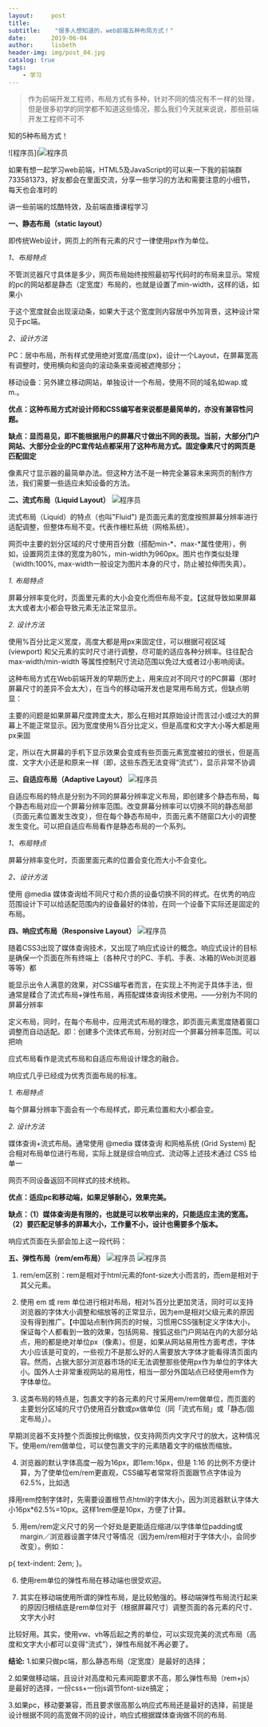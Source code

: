 ```yaml
---
layout:     post
title:      
subtitle:    "很多人想知道的，web前端五种布局方式！"
date:       2019-06-04
author:     lisbeth
header-img: img/post_04.jpg
catalog: true
tags:
    - 学习
---
```

 >作为前端开发工程师，布局方式有多种，针对不同的情况有不一样的处理，但是很多初学的同学都不知道这些情况，那么我们今天就来说说，那些前端开发工程师不可不

知的5种布局方式！

![程序员](![程序员](https://github.com/lisbeth0720/lisbeth0720.github.io/blob/master/img/2019-06-04-01.jfif)


如果有想一起学习web前端，HTML5及JavaScript的可以来一下我的前端群733581373，好友都会在里面交流，分享一些学习的方法和需要注意的小细节，每天也会准时的

讲一些前端的炫酷特效，及前端直播课程学习

**一、静态布局（static layout）**

即传统Web设计，网页上的所有元素的尺寸一律使用px作为单位。

*1、布局特点*

不管浏览器尺寸具体是多少，网页布局始终按照最初写代码时的布局来显示。常规的pc的网站都是静态（定宽度）布局的，也就是设置了min-width，这样的话，如果小

于这个宽度就会出现滚动条，如果大于这个宽度则内容居中外加背景，这种设计常见于pc端。

*2、设计方法*

PC：居中布局，所有样式使用绝对宽度/高度(px)，设计一个Layout，在屏幕宽高有调整时，使用横向和竖向的滚动条来查阅被遮掩部分；

移动设备：另外建立移动网站，单独设计一个布局，使用不同的域名如wap.或m.。

**优点：这种布局方式对设计师和CSS编写者来说都是最简单的，亦没有兼容性问题。**

**缺点：显而易见，即不能根据用户的屏幕尺寸做出不同的表现。当前，大部分门户网站、大部分企业的PC宣传站点都采用了这种布局方式。固定像素尺寸的网页是匹配固定**

像素尺寸显示器的最简单办法。但这种方法不是一种完全兼容未来网页的制作方法，我们需要一些适应未知设备的方法。

**二、流式布局（Liquid Layout）**
![程序员](https://github.com/lisbeth0720/lisbeth0720.github.io/blob/master/img/2019-06-04-02.jfif)


流式布局（Liquid）的特点（也叫"Fluid") 是页面元素的宽度按照屏幕分辨率进行适配调整，但整体布局不变。代表作栅栏系统（网格系统）。

网页中主要的划分区域的尺寸使用百分数（搭配min-*、max-*属性使用），例如，设置网页主体的宽度为80%，min-width为960px。图片也作类似处理（width:100%, 
max-width一般设定为图片本身的尺寸，防止被拉伸而失真）。

*1. 布局特点*

屏幕分辨率变化时，页面里元素的大小会变化而但布局不变。【这就导致如果屏幕太大或者太小都会导致元素无法正常显示。

*2. 设计方法*

使用%百分比定义宽度，高度大都是用px来固定住，可以根据可视区域 (viewport) 和父元素的实时尺寸进行调整，尽可能的适应各种分辨率。往往配合
max-width/min-width 等属性控制尺寸流动范围以免过大或者过小影响阅读。

这种布局方式在Web前端开发的早期历史上，用来应对不同尺寸的PC屏幕（那时屏幕尺寸的差异不会太大），在当今的移动端开发也是常用布局方式，但缺点明显：

主要的问题是如果屏幕尺度跨度太大，那么在相对其原始设计而言过小或过大的屏幕上不能正常显示。因为宽度使用%百分比定义，但是高度和文字大小等大都是用px来固

定，所以在大屏幕的手机下显示效果会变成有些页面元素宽度被拉的很长，但是高度、文字大小还是和原来一样（即，这些东西无法变得“流式”），显示非常不协调

**三、自适应布局（Adaptive Layout）**
![程序员](https://github.com/lisbeth0720/lisbeth0720.github.io/blob/master/img/2019-06-04-03.jfif)


自适应布局的特点是分别为不同的屏幕分辨率定义布局，即创建多个静态布局，每个静态布局对应一个屏幕分辨率范围。改变屏幕分辨率可以切换不同的静态局部（页面元素位置发生改变），但在每个静态布局中，页面元素不随窗口大小的调整发生变化。可以把自适应布局看作是静态布局的一个系列。

*1、布局特点*

屏幕分辨率变化时，页面里面元素的位置会变化而大小不会变化。

*2、设计方法*

使用 @media 媒体查询给不同尺寸和介质的设备切换不同的样式。在优秀的响应范围设计下可以给适配范围内的设备最好的体验，在同一个设备下实际还是固定的布局。

**四、响应式布局（Responsive Layout）**
![程序员](https://github.com/lisbeth0720/lisbeth0720.github.io/blob/master/img/2019-06-04-04.jfif)

随着CSS3出现了媒体查询技术，又出现了响应式设计的概念。响应式设计的目标是确保一个页面在所有终端上（各种尺寸的PC、手机、手表、冰箱的Web浏览器等等）都

能显示出令人满意的效果，对CSS编写者而言，在实现上不拘泥于具体手法，但通常是糅合了流式布局+弹性布局，再搭配媒体查询技术使用。——分别为不同的屏幕分辨率

定义布局，同时，在每个布局中，应用流式布局的理念，即页面元素宽度随着窗口调整而自动适配。即：创建多个流体式布局，分别对应一个屏幕分辨率范围。可以把响

应式布局看作是流式布局和自适应布局设计理念的融合。

响应式几乎已经成为优秀页面布局的标准。

*1. 布局特点*

每个屏幕分辨率下面会有一个布局样式，即元素位置和大小都会变。

*2. 设计方法*

媒体查询+流式布局。通常使用 @media 媒体查询 和网格系统 (Grid System) 配合相对布局单位进行布局，实际上就是综合响应式、流动等上述技术通过 CSS 给单一

网页不同设备返回不同样式的技术统称。

**优点：适应pc和移动端，如果足够耐心，效果完美。**

**缺点：（1）媒体查询是有限的，也就是可以枚举出来的，只能适应主流的宽高。（2）要匹配足够多的屏幕大小，工作量不小，设计也需要多个版本。**

响应式页面在头部会加上这一段代码：

<meta name="applicable-device" content="pc,mobile"><meta http-equiv="Cache-Control" content="no-transform ">

**五、弹性布局（rem/em布局）**
![程序员](https://github.com/lisbeth0720/lisbeth0720.github.io/blob/master/img/2019-06-04-05.jfif)
![程序员](https://github.com/lisbeth0720/lisbeth0720.github.io/blob/master/img/2019-06-04-06.jfif)


1. rem/em区别：rem是相对于html元素的font-size大小而言的，而em是相对于其父元素。

2. 使用 em 或 rem 单位进行相对布局，相对%百分比更加灵活，同时可以支持浏览器的字体大小调整和缩放等的正常显示，因为em是相对父级元素的原因没有得到推广。【中国站点制作网页的时候，习惯用CSS强制定义字体大小，保证每个人都看到一致的效果，包括网易、搜狐这些门户网站在内的大部分站点，用的都是绝对单位px（像素）。但是，如果从网站易用性方面考虑，字体大小应该是可变的，一些视力不是那么好的人需要放大字体才能看得清页面内容。然而，占据大部分浏览器市场的IE无法调整那些使用px作为单位的字体大小。国外人士非常重视网站的易用性，相当一部分外国站点已经使用em作为字体单位。

3. 这类布局的特点是，包裹文字的各元素的尺寸采用em/rem做单位，而页面的主要划分区域的尺寸仍使用百分数或px做单位（同「流式布局」或「静态/固定布局」）。

早期浏览器不支持整个页面按比例缩放，仅支持网页内文字尺寸的放大，这种情况下。使用em/rem做单位，可以使包裹文字的元素随着文字的缩放而缩放。

4. 浏览器的默认字体高度一般为16px，即1em:16px，但是 1:16 的比例不方便计算，为了使单位em/rem更直观，CSS编写者常常将页面跟节点字体设为62.5%，比如选

择用rem控制字体时，先需要设置根节点html的字体大小，因为浏览器默认字体大小16px*62.5%=10px。这样1rem便是10px，方便了计算。

5. 用em/rem定义尺寸的另一个好处是更能适应缩进/以字体单位padding或margin／浏览器设置字体尺寸等情况（因为em/rem相对于字体大小，会同步改变）。例如：

p{ text-indent: 2em; }。

6. 使用rem单位的弹性布局在移动端也很受欢迎。

7. 其实在移动端使用所谓的弹性布局，是比较勉强的。移动端弹性布局流行起来的原因归根结底是rem单位对于（根据屏幕尺寸）调整页面的各元素的尺寸、文字大小时

比较好用。其实，使用vw、vh等后起之秀的单位，可以实现完美的流式布局（高度和文字大小都可以变得“流式”），弹性布局就不再必要了。

**结论:**
1.如果只做pc端，那么静态布局（定宽度）是最好的选择；

2.如果做移动端，且设计对高度和元素间距要求不高，那么弹性布局（rem+js）是最好的选择，一份css+一份js调节font-size搞定；

3.如果pc，移动要兼容，而且要求很高那么响应式布局还是最好的选择，前提是设计根据不同的高宽做不同的设计，响应式根据媒体查询做不同的布局.
